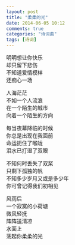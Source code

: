```yaml
---
layout: post
title: "柔柔的光"
date: 2014-06-05 10:12
comments: true
categories: "诗词曲"
tags: [诗词]
---
```

明明想让你快乐  
却只留下悲伤  
不知道爱情模样  
还痴心一场  

人海茫茫  
不如一个人流浪  
在一个陌生的城市  
向着一个陌生的方向  

每当夜幕降临的时候  
你总是出现在我面前  
命运扼住了喉咙  
泪水已打湿了双眼  

不知何时丢失了双桨  
只剩下孤独的帆  
不知多少岁月又或是多少年  
你可曾记得我们初相见  

风雨后  
一个寂寞的小荷塘  
微风轻抚  
阵阵送清凉  
水面上  
荡起你柔柔的光  